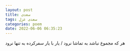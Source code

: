 ```yaml
---
layout: post
title: سعدی
tags: سعدی غزل
categories: poem
date: 2022-06-06 06:35:23
---
```


هر که مجموع نباشد به تماشا نرود / یار با یار سفرکرده به تنها نرود
